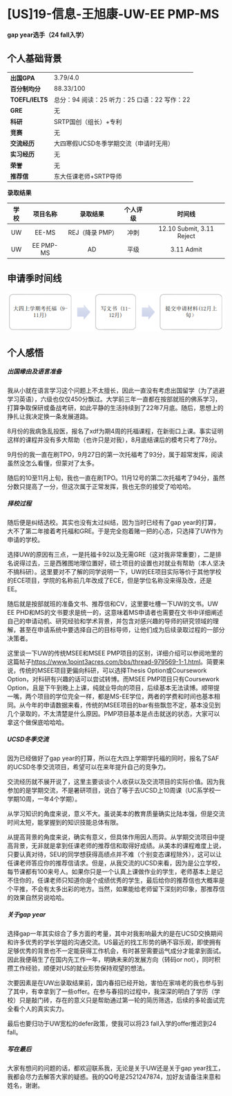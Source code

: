 # \[US\]19-信息-王旭康-UW-EE PMP-MS

**gap year选手（24 fall入学）**

## **个人基础背景**

|                 |                                              |
| --------------- | -------------------------------------------- |
| **出国GPA**     | 3.79/4.0                                     |
| **百分制均分**  | 88.33/100                                    |
| **TOEFL/IELTS** | 总分：94 阅读：25 听力：25 口语：22 写作：22 |
| **GRE**         | 无                                           |
| **科研**        | SRTP国创（组长）+专利                        |
| **竞赛**        | 无                                           |
| **交流经历**    | 大四寒假UCSD冬季学期交流（申请时无用）       |
| **实习经历**    | 无                                           |
| **荣誉**        | 无                                           |
| **推荐信**      | 东大任课老师+SRTP导师                        |

**录取结果**

| **学校** | **项目名称** |  **录取结果**   | **个人评级** |        **时间线**         |
| :------: | :----------: | :-------------: | :----------: | :-----------------------: |
|    UW    |    EE-MS     | REJ（降录 PMP） |     冲刺     | 12.10 Submit, 3.11 Reject |
|    UW    |  EE PMP-MS   |       AD        |     平级     |        3.11 Admit         |

## 申请季时间线

![申请季时间线](images/[US]19-信息-王旭康-UW-EE-PMP-MS_flowchart.png)

## **个人感悟**

##### 出国缘由及语言准备

我从小就在语言学习这个问题上不太擅长，因此一直没有考虑出国留学（为了逃避学习英语），六级也仅仅450分飘过。大学前三年一直都在按部就班的佛系学习，打算争取保研或备战考研，如此平静的生活持续到了22年7月底。随后，思想上的挣扎让我决定换一条发展道路。

8月份的我病急乱投医，报名了xdf为期4周的托福课程，在新街口上课。事实证明这样的课程并没有多大帮助（也许只是对我），8月底结课后的模考只考了78分。

9月份的我一直在刷TPO，9月27日的第一次托福考了93分，属于超常发挥，阅读虽然没怎么看懂，但蒙对了太多。

随后的10至11月上旬，我也一直在刷TPO。11月12号的第二次托福考了94分，虽然分数只提高了一分，但这次属于正常发挥，我也无奈的接受了哈哈哈。

##### 择校过程

随后便是纠结选校。其实也没有太过纠结，因为当时已经有了gap year的打算，大不了第二年接着考托福和GRE。于是完全抱着赌一把的心态，只选择了UW作为申请的学校。

选择UW的原因有三点，一是托福卡92以及无需GRE（这对我非常重要），二是排名说得过去，三是西雅图地理位置好，硕士项目的设置也对就业有帮助（本人坚决不搞科研）。这里要对不了解的同学说明一下，UW的EE项目实际等价于其他学校的ECE项目，学院的名称前几年改成了ECE，但是学位名称没来得及改，还是EE。

随后就是按部就班的准备文书、推荐信和CV，这里要吐槽一下UW的文书。UW EE PHD和MS的文书要求是统一的，这意味着MS申请者也需要在文书中详细阐述自己的申请动机、研究经验和学术背景，并包含对感兴趣的导师的研究领域的理解，甚至在申请系统中要选择自己的目标导师，让他们成为后续录取过程的一部分决策者。

这里谈一下UW的传统MSEE和MSEE PMP项目的区别，详细介绍可以参阅地里的这篇帖子<https://www.1point3acres.com/bbs/thread-979569-1-1.html>。简要来说，传统的MSEE项目更偏向科研，可以选择Thesis Option或Coursework Option，对科研有兴趣的话可以尝试转博。而MSEE PMP项目只有Coursework Option，且是下午到晚上上课，纯就业导向的项目，后续基本无法读博。顺带提一嘴，两个项目的学位完全一样，都是MS-EE学位，两者的学费和时间也基本相同。从今年的申请数据来看，传统的MSEE项目的bar有些飘忽不定，基本没见到几个录取的，不太清楚是什么原因。PMP项目基本是点击就送的状态，大家可以拿这个做保底哈哈哈。

##### UCSD冬季交流

因为已经做好了gap year的打算，所以在大四上学期学托福的同时，报名了SAF的UCSD冬季交流项目，希望可以在来年提升自己的竞争力。

交流经历就不展开说了，这里主要谈谈个人收获以及交流项目的实际价值。因为我参加的是学期交流，不是暑研项目，说白了等于去UCSD上10周课（UC系学校一学期10周，一年4个学期）。

从学习知识的角度来说，意义不大。虽说美本的教育质量确实比陆本强，但是交流时间太短，能掌握到的知识技能总体有限。

从提高背景的角度来说，确实有意义，但具体作用因人而异。从学期交流项目中提高背景，无非就是拿到任课老师的推荐信和取得好成绩。从美本的课程难度上说，只要认真对待，SEU的同学想获得高绩点并不难（个别变态课程除外），这可以让任课老师答应你的推荐信请求。但是，从我交流的UCSD来看，因为是公立学校，每节课都有100来号人。如果你只是一个认真上课做作业的学生，老师基本上是记不住你的，任课老师只知道你是个成绩优秀的学生，最后给你的推荐信也大概率是个平推，不会有太多出彩的地方。当然，如果能给老师留下深刻的印象，那推荐信的效果自然另说哈哈。

##### 关于gap year

选择gap一年其实综合了多方面的考量，其中对我影响最大的是在UCSD交换期间和许多优秀的学长学姐的沟通交流。US最近的找工形势的确不容乐观，即使拥有足够优秀的背景也不一定能获得工作机会，有时甚至需要运气成分才能拿到面试。因此我便萌生了在国内先工作一年，明确未来的发展方向（转码or not），同时积攒工作经验，顺便对US的就业形势保持观望的想法。

次要因素是在UW出录取结果前，国内春招已经开始，害怕在家啃老的我也参与到了其中，有幸拿到了一些offer。在参与春招的过程中，我深深的明白了学历（学校）只是敲门砖，存在的意义只是帮助通过第一轮的简历筛选，后续的多轮面试完全看个人的真实实力。

最后也要归功于UW宽松的defer政策，使我可以将23 fall入学的offer推迟到24 fall。

##### 写在最后

大家有想问的问题的话，都欢迎联系我，无论是关于UW还是关于gap year找工，我都会尽力去解答大家的疑惑。我的QQ号是2521247874，加好友请备注来意和姓名，谢谢。

